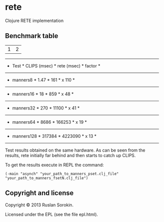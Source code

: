 rete
====

Clojure RETE implementation

Benchmark table
----

<table><tr><td>1</td><td>2</td></tr></table>

****************************************************
*   Test     * CLIPS (msec) * rete (msec) * factor *
****************************************************
*   manners8 *         1.47 *      161    * x 110  *
****************************************************
*  manners16 *        18    *      859    *  x 48  *
****************************************************
*  manners32 *       270    *    11100    *  x 41  *
****************************************************
*  manners64 *      8686    *   166253    *  x 19  *
****************************************************
* manners128 *    317384    *  4223090    *  x 13  *
****************************************************

Test results obtained on the same hardware.
As can be seen from the results, rete initially far behind and then starts to catch up CLIPS.

To get the results execute in REPL the command:

```
(-main "asynch" "your_path_to_manners_pset.clj_file" "your_path_to_manners_fsetN.clj_file")
```
Copyright and license
----

Copyright © 2013 Ruslan Sorokin.

Licensed under the EPL (see the file epl.html).
